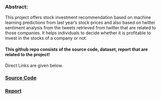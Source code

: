 ### Abstract:
This project offers stock investment recommendation based on machine learning predictions from last year’s stock prices and also based on twitter sentiment analysis from the tweets retrieved from twitter that are related to those companies. It helps individuals to decide whether it is profitable to invest in the stocks of a company or not.

#### This github repo consists of the source code, dataset, report that are related to the project!
Direct Links are given below. <br>


### [Source Code](https://github.com/SandeepJ97/CMPE256-StockRecommendationUsingTwitterSentimentAnalysis/blob/master/code.ipynb)
### [Report](https://github.com/SandeepJ97/CMPE256-StockRecommendationUsingTwitterSentimentAnalysis/blob/master/Report.pdf)
